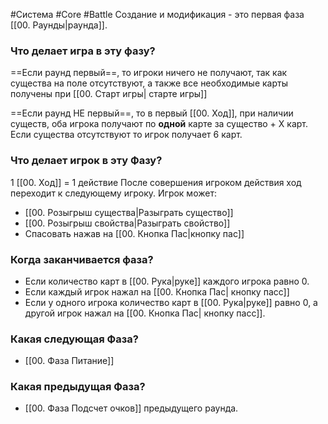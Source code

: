 #Система #Core #Battle 
Создание и модификация - это первая фаза [[00. Раунды|раунда]].

### Что делает игра в эту фазу?
==Если раунд первый==, то игроки ничего не получают, так как существа на поле отсутствуют, а также все необходимые карты получены при [[00. Старт игры| старте игры]]

==Если раунд НЕ первый==,  то в первый [[00. Ход]], при наличии существ, оба игрока получают по **одной** карте за существо + Х карт.
Если существа отсутствуют то игрок получает 6 карт.
### Что делает игрок в эту Фазу?
1 [[00. Ход]] = 1 действие
После совершения игроком действия ход переходит к следующему игроку.
Игрок может:
- [[00. Розыгрыш существа|Разыграть существо]]
- [[00. Розыгрыш свойства|Разыграть свойство]]
- Спасовать нажав на [[00. Кнопка Пас|кнопку пас]]

### Когда заканчивается фаза?
- Если количество карт в [[00. Рука|руке]] каждого игрока равно 0.
- Если каждый игрок нажал на [[00. Кнопка Пас| кнопку пасс]]
- Если у одного игрока количество карт в [[00. Рука|руке]]  равно 0, а другой  игрок нажал на [[00. Кнопка Пас| кнопку пасс]].
### Какая следующая Фаза?
- [[00. Фаза Питание]]
### Какая предыдущая Фаза?
- [[00. Фаза Подсчет очков]] предыдущего раунда.